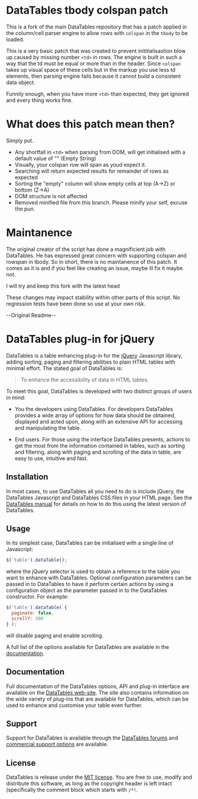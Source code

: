 # DataTables tbody colspan patch

This is a fork of the main DataTables repository that has a patch applied in the column/cell parser engine to allow rows with `colspan` in the `tbody` to be loaded.

This is a very basic patch that was created to prevent inititialisastion blow up caused by missing number `<td>` in rows. The engine is built in such a way that the td must be equal or more than in the header. Since `colspan` takes up visual space of these cells but in the markup you use less td elements, then parsing engine fails because it cannot build a consistent data object. 

Funnily enough, when you have more `<td>` than expected, they get ignored and every thing works fine.

# What does this patch mean then? 

Simply put.

 - Any shortfall in `<td>` when parsing from DOM, will get initialised with a default value of "" (Empty String)
 - Visually, your colspan row will span as youd expect it. 
 - Searching will return expected results for remainder of rows as expected
 - Sorting the "empty" column will show empty cells at top (A->Z) or bottom (Z->A)
 - DOM structure is not affected
 - Removed minified file from this branch. Please minify your self, excuse the pun.
 
# Maintanence

The original creator of the script has done a magnificient job with DataTables. He has expressed great concern with supporting colspan and rowspan in tbody. So in short, there is no maintanence of this patch. It comes as it is and if you feel like creating an issue, maybe ill fix it maybe not. 

I will try and keep this fork with the latest head

These changes may impact stability within other parts of this script. 
No regression tests have been done so use at your own risk.

--Original Readme--

# DataTables plug-in for jQuery

DataTables is a table enhancing plug-in for the [jQuery](//jquery.com) Javascript library, adding sorting, paging and filtering abilities to plain HTML tables with minimal effort. The stated goal of DataTables is:

> To enhance the accessibility of data in HTML tables.

To meet this goal, DataTables is developed with two distinct groups of users in mind:

* You the developers using DataTables. For developers DataTables provides a wide array of options for how data should be obtained, displayed and acted upon, along with an extensive API for accessing and manipulating the table.

* End users. For those using the interface DataTables presents, actions to get the most from the information contained in tables, such as sorting and filtering, along with paging and scrolling of the data in table, are easy to use, intuitive and fast.


## Installation

In most cases, to use DataTables all you need to do is include jQuery, the DataTables Javascript and DataTables CSS files in your HTML page. See the [DataTables manual](http://datatables.net/manual/installation#Including-Javascript-/-CSS) for details on how to do this using the latest version of DataTables.


## Usage

In its simplest case, DataTables can be initialised with a single line of Javascript:

```js
$('table').dataTable();
```

where the jQuery selector is used to obtain a reference to the table you want to enhance with DataTables. Optional configuration parameters can be passed in to DataTables to have it perform certain actions by using a configuration object as the parameter passed in to the DataTables constructor. For example:

```js
$('table').dataTable( {
  paginate: false,
  scrollY: 300
} );
```

will disable paging and enable scrolling.

A full list of the options available for DataTables are available in the [documentation](//datatables.net).


## Documentation

Full documentation of the DataTables options, API and plug-in interface are available on the [DataTables web-site](//datatables.net). The site also contains information on the wide variety of plug-ins that are available for DataTables, which can be used to enhance and customise your table even further.


## Support

Support for DataTables is available through the [DataTables forums](//datatables.net/forums) and [commercial support options](//datatables.net/support) are available.


## License

DataTables is release under the [MIT license](//datatables.net/license). You are free to use, modify and distribute this software, as long as the copyright header is left intact (specifically the comment block which starts with `/*!`.
